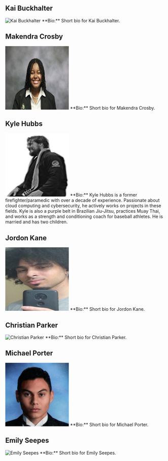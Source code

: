 ## Kai Buckhalter
<img src="images/kai_image.png" alt="Kai Buckhalter" width="200" height="200">
**Bio:** Short bio for Kai Buckhalter.

## Makendra Crosby
<img src="images/makendra_image.png" alt="Makendra Crosby" width="200" height="200">
**Bio:** Short bio for Makendra Crosby.

## Kyle Hubbs
<img src="images/kyle_image.png" alt="Kyle Hubbs" width="200" height="200">
**Bio:** Kyle Hubbs is a former firefighter/paramedic with over a decade of experience. Passionate about cloud computing and cybersecurity, he actively works on projects in these fields. Kyle is also a purple belt in Brazilian Jiu-Jitsu, practices Muay Thai, and works as a strength and conditioning coach for baseball athletes. He is married and has two children.

## Jordon Kane
<img src="images/jordon_image.png" alt="Jordon Kane" width="200" height="200">
**Bio:** Short bio for Jordon Kane.

## Christian Parker
<img src="images/christian_image.png" alt="Christian Parker" width="200" height="200">
**Bio:** Short bio for Christian Parker.

## Michael Porter
<img src="images/michael_image.png" alt="Michael Porter" width="200" height="200">
**Bio:** Short bio for Michael Porter.

## Emily Seepes
<img src="images/emily_image.png" alt="Emily Seepes" width="200" height="200">
**Bio:** Short bio for Emily Seepes.
